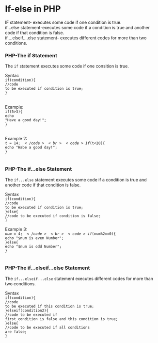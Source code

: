 # If-else in PHP 
IF statement- executes some code if one condition is true.<br>
if...else statement-executes some code if a condition is true and another code if that condition is false.<br>
if....elseif....else statement- executes different codes for more than two conditions.
<br>

<h3>PHP-The if Statement</h3>
The <code>if</code> statement executes some code if one consition is true.<br>

<Bold>Syntac</Bold><br>
<code>if(condition){</code><br>
<code>//code to be executed if condition is true;</code><br>
<code>}</code>
<br><br>

<bold>Example: </bold><br>
<code>if(5>3){</code><br>
<code>echo "Have a good day!";</code><br>
<code>}</code><br><br>

<bold>Example 2:</bold><br>
<code>$t=14;</code><br>
<code>if($t<20){</code><br>
<code>echo "Habe a good day!";</code><br>
<code>}</code>
<br><br>

<h3>PHP-The if...else Statement</h3>
The <code>if...else</code> statement executes some code if a condition is true and another code if that condition is false.<br>

<bold>Syntax</bold><br>
<code>if(condition){</code><br>
<code>//code to be executed if condition is true;</code><br>
<code>}else{</code><br>
<code>//code to be executed if condition is false;</code><br>
<code>}</code><br>

<bold>Example 3:</bold><br>
<code>$num=4;</code><br>
<code>if($num%2==0){</code><br>
<code>echo "$num is even Number";</code><br>
<code>}else{</code><br>
<code>echo "$num is odd Number";</code><br>
<code>}</code>
<br><br>

<h3>PHP-The if...elseif...else Statement</h3>
The <code>if...elseif...else</code> statement executes different codes for more than two conditions.<br>

<bold>Syntax</bold><br>
<code>if(condition){</code><br>
<code>//code to be executed if this condition is true;</code><br>
<code>}elseif(condition2){</code><br>
<code>//code to be executed if first condition is false and this condition is true;</code><br>
<code>}else{</code><br>
<code>//code to be executed if all conditions are false;</code><br>
<code>}</code><br>
